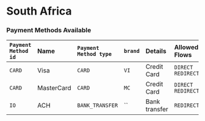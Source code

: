 # South Africa

### Payment Methods Available

| `Payment Method id` | Name | `Payment Method type` | `brand` | Details | Allowed Flows | Logo |
| :--- | :--- | :--- | :--- | :--- | :--- | :--- |
| `CARD` | Visa | `CARD` | `VI` | Credit Card | `DIRECT REDIRECT` |  |
| `CARD` | MasterCard | `CARD` | `MC` | Credit Card | `DIRECT REDIRECT` |  |
| `IO` | ACH | `BANK_TRANSFER` | \`\` | Bank transfer | `REDIRECT` | \`\` |

